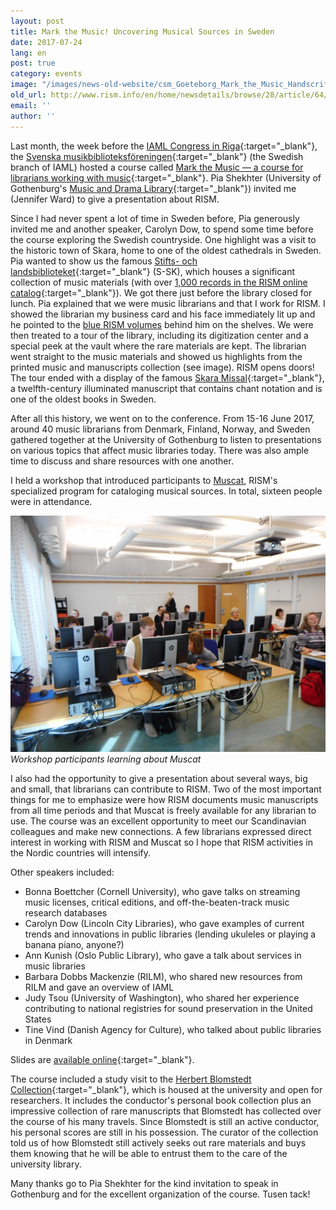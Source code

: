 ```yaml
---
layout: post
title: Mark the Music! Uncovering Musical Sources in Sweden
date: 2017-07-24
lang: en
post: true
category: events
image: "/images/news-old-website/csm_Goeteborg_Mark_the_Music_Handscrift_0b45301c06.jpg"
old_url: http://www.rism.info/en/home/newsdetails/browse/28/article/64/mark-the-music-uncovering-musical-sources-in-sweden.html
email: ''
author: ''
---
```

Last month, the week before the [IAML Congress in Riga](http://www.iaml.info/congresses/2017-riga){:target="_blank"}, the [Svenska musikbiblioteksföreningen](http://www.smbf.nu/){:target="_blank"} (the Swedish branch of IAML) hosted a course called [Mark the Music — a course for librarians working with music](http://www.smbf.nu/dok/Program.mark_the_music.pdf){:target="_blank"}. Pia Shekhter (University of Gothenburg's [Music and Drama Library](http://www.ub.gu.se/bibliotek/Gumu/){:target="_blank"}) invited me (Jennifer Ward) to give a presentation about RISM.

Since I had never spent a lot of time in Sweden before, Pia generously invited me and another speaker, Carolyn Dow, to spend some time before the course exploring the Swedish countryside. One highlight was a visit to the historic town of Skara, home to one of the oldest cathedrals in Sweden. Pia wanted to show us the famous [Stifts- och landsbiblioteket](http://www.skara.se/se--gora/bibliotek.html){:target="_blank"} (S-SK), which houses a significant collection of music materials (with over [1,000 records in the RISM online catalog](https://opac.rism.info/metaopac/search?View=rism&siglum=S-SK){:target="_blank"}). We got there just before the library closed for lunch. Pia explained that we were music librarians and that I work for RISM. I showed the librarian my business card and his face immediately lit up and he pointed to the [blue RISM volumes](/publications.html#series-a-inventories-of-musical-sources) behind him on the shelves. We were then treated to a tour of the library, including its digitization center and a special peek at the vault where the rare materials are kept. The librarian went straight to the music materials and showed us highlights from the printed music and manuscripts collection (see image). RISM opens doors! The tour ended with a display of the famous [Skara Missal](http://www.omifacsimiles.com/brochures/skara.html){:target="_blank"}, a twelfth-century illuminated manuscript that contains chant notation and is one of the oldest books in Sweden.

After all this history, we went on to the conference. From 15-16 June 2017, around 40 music librarians from Denmark, Finland, Norway, and Sweden gathered together at the University of Gothenburg to listen to presentations on various topics that affect music libraries today. There was also ample time to discuss and share resources with one another.

I held a workshop that introduced participants to [Muscat](/community/muscat.html), RISM's specialized program for cataloging musical sources. In total, sixteen people were in attendance.

![Workshop participants](/resources-old-website/news/Goeteborg_Mark_the_Music_Workshop_568x426.JPG)
_Workshop participants learning about Muscat_

I also had the opportunity to give a presentation about several ways, big and small, that librarians can contribute to RISM. Two of the most important things for me to emphasize were how RISM documents music manuscripts from all time periods and that Muscat is freely available for any librarian to use. The course was an excellent opportunity to meet our Scandinavian colleagues and make new connections. A few librarians expressed direct interest in working with RISM and Muscat so I hope that RISM activities in the Nordic countries will intensify.

Other speakers included:

- Bonna Boettcher (Cornell University), who gave talks on streaming music licenses, critical editions, and off-the-beaten-track music research databases
- Carolyn Dow (Lincoln City Libraries), who gave examples of current trends and innovations in public libraries (lending ukuleles or playing a banana piano, anyone?)
- Ann Kunish (Oslo Public Library), who gave a talk about services in music libraries
- Barbara Dobbs Mackenzie (RILM), who shared new resources from RILM and gave an overview of IAML
- Judy Tsou (University of Washington), who shared her experience contributing to national registries for sound preservation in the United States
- Tine Vind (Danish Agency for Culture), who talked about public libraries in Denmark

Slides are [available online](http://smbf.nu/arkivet/markthemusic/markthemusic.html){:target="_blank"}.

The course included a study visit to the [Herbert Blomstedt Collection](http://www.ub.gu.se/samlingar/blomstedt/){:target="_blank"}, which is housed at the university and open for researchers. It includes the conductor's personal book collection plus an impressive collection of rare manuscripts that Blomstedt has collected over the course of his many travels. Since Blomstedt is still an active conductor, his personal scores are still in his possession. The curator of the collection told us of how Blomstedt still actively seeks out rare materials and buys them knowing that he will be able to entrust them to the care of the university library.

Many thanks go to Pia Shekhter for the kind invitation to speak in Gothenburg and for the excellent organization of the course. Tusen tack!
